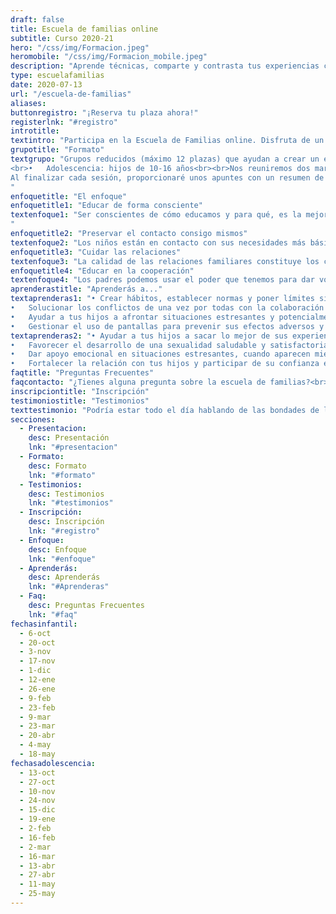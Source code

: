 ```yaml
---
draft: false
title: Escuela de familias online
subtitle: Curso 2020-21
hero: "/css/img/Formacion.jpeg"
heromobile: "/css/img/Formacion_mobile.jpeg"
description: "Aprende técnicas, comparte y contrasta tus experiencias con otros padres y madres, para mejorar las relaciones y rutinas de tu familia, en un espacio libre de juicios."
type: escuelafamilias
date: 2020-07-13
url: "/escuela-de-familias"
aliases:
buttonregistro: "¡Reserva tu plaza ahora!"
registerlnk: "#registro"
introtitle: 
textintro: "Participa en la Escuela de Familias online. Disfruta de un espacio de reflexión, desahogo y diversión, en el que compartir y crear vínculos con otros padres. Aprende a educar de forma más consciente, mejorar la relación con tus hijos y afrontar las situaciones difíciles de la paternidad con mayor seguridad, confianza y tranquilidad."
grupotitle: "Formato"
textgrupo: "Grupos reducidos (máximo 12 plazas) que ayudan a crear un espacio de seguridad y aceptación donde intercambiar apoyo emocional, escucha y comprensión. Al mismo tiempo, se favorece la participación y la adaptación de los contenidos a las inquietudes de los asistentes. Y para facilitar esto último, te ofrezco dos grupos distintos:<br><br>•	Infancia: hijos de 2-9 años
<br>•	Adolescencia: hijos de 10-16 años<br><br>Nos reuniremos dos martes de cada mes, de 18:00 a 20:00 hora española, en un total de 14 sesiones, desde octubre de 2020 a junio de 2021. Utilizaremos la plataforma de videoconferencia Zoom. Cada sesión constará de una parte de exposición teórica, seguida de una parte práctica en la que realizaremos ejercicios, dinámicas y juegos relacionados con los temas que trabajaremos.
Al finalizar cada sesión, proporcionaré unos apuntes con un resumen de la misma (contenidos teóricos, conclusiones de los ejercicios, bibliografía mencionada, etc.)
"
enfoquetitle: "El enfoque"
enfoquetitle1: "Educar de forma consciente"
textenfoque1: "Ser conscientes de cómo educamos y para qué, es la mejor manera de poner las habilidades, recursos y estrategias necesarias para lograr exactamente lo que pretendemos y no otra cosa. Averigua cómo quieres que sea tu relación con tus hijos y vuestra convivencia, qué valores quieres transmitirles y dónde empieza y acaba tu papel como padre.<br><br>Para afrontar comportamientos difíciles o inaceptables en los niños, es imprescindible atender a las causas subyacentes y el contexto en el que se producen esos comportamientos. La pregunta que guía la labor de los padres es: ¿qué está sucediendo para que mi hijo se comporte de esta manera? y, ¿cómo puedo ayudarle?
"
enfoquetitle2: "Preservar el contacto consigo mismos"
textenfoque2: "Los niños están en contacto con sus necesidades más básicas y son capaces de guiar su crecimiento y autorrealización. Eso sí, dependen de nuestra ayuda y del acceso que les damos a los recursos que necesitan para crecer. También dependen de nosotros para preservar el contacto consigo mismos, el cual les permitirá crecer con salud y alcanzar la verdadera autonomía."
enfoquetitle3: "Cuidar las relaciones"
textenfoque3: "La calidad de las relaciones familiares constituye los cimientos de la educación. De la salud de las relaciones depende la capacidad para colaborar en solucionar conflictos y tomar decisiones, la confianza mutua en los acuerdos y compromisos adquiridos y la capacidad de influencia que tenemos con nuestros hijos. Crear una conexión fuerte e incondicional es el mejor regalo que podemos hacer a nuestros hijos. No importa qué, nuestros hijos siempre nos tienen."
enfoquetitle4: "Educar en la cooperación"
textenfoque4: "Los padres podemos usar el poder que tenemos para dar voz y hacer partícipes a nuestros hijos en la búsqueda de soluciones o estrategias para afrontar la convivencia y los conflictos. En vez de forzarles a obedecer y acatar soluciones, podemos enseñarles las estrategias y habilidades para cooperar con otros en la búsqueda de las mismas. Educamos con el ejemplo."
aprenderastitle: "Aprenderás a..."
textaprenderas1: "•	Crear hábitos, establecer normas y poner límites sin entrar en luchas de poder,<br>
•	Solucionar los conflictos de una vez por todas con la colaboración de tus hijos,<br>
•	Ayudar a tus hijos a afrontar situaciones estresantes y potencialmente traumáticas, como la que estamos viviendo con la pandemia de COVID-19,<br>
•	Gestionar el uso de pantallas para prevenir sus efectos adversos y aprovechar su potencial,"
textaprenderas2: "•	Ayudar a tus hijos a sacar lo mejor de sus experiencias de aprendizaje, incluida la escuela,<br>
•	Favorecer el desarrollo de una sexualidad saludable y satisfactoria,<br>
•	Dar apoyo emocional en situaciones estresantes, cuando aparecen miedos o fobias, ante la agresividad o la tristeza,<br>
•	Fortalecer la relación con tus hijos y participar de su confianza e intimidad"
faqtitle: "Preguntas Frecuentes"
faqcontacto: "¿Tienes alguna pregunta sobre la escuela de familias?<br>Envíamela con el formulario y te responderé en seguida."
inscripciontitle: "Inscripción"
testimoniostitle: "Testimonios"
texttestimonio: "Podría estar todo el día hablando de las bondades de la escuela de familias, pero he preferido compartir el testimonio de algunos de los participantes de ediciones anteriores."
secciones:
  - Presentacion:
    desc: Presentación
    lnk: "#presentacion"
  - Formato:
    desc: Formato
    lnk: "#formato"
  - Testimonios:
    desc: Testimonios
    lnk: "#testimonios"
  - Inscripción:
    desc: Inscripción
    lnk: "#registro"
  - Enfoque:
    desc: Enfoque
    lnk: "#enfoque"
  - Aprenderás:
    desc: Aprenderás
    lnk: "#Aprenderas"
  - Faq:
    desc: Preguntas Frecuentes
    lnk: "#faq"
fechasinfantil:
  - 6-oct
  - 20-oct
  - 3-nov
  - 17-nov
  - 1-dic
  - 12-ene
  - 26-ene
  - 9-feb
  - 23-feb
  - 9-mar
  - 23-mar
  - 20-abr
  - 4-may
  - 18-may
fechasadolescencia:
  - 13-oct
  - 27-oct
  - 10-nov
  - 24-nov
  - 15-dic
  - 19-ene
  - 2-feb
  - 16-feb
  - 2-mar
  - 16-mar
  - 13-abr
  - 27-abr
  - 11-may
  - 25-may
---
```

